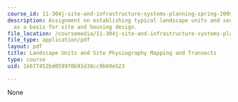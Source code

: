```yaml
---
course_id: 11-304j-site-and-infrastructure-systems-planning-spring-2009
description: Assignment on establishing typical landscape units and sections (transects)
  as a basis for site and housing design.
file_location: /coursemedia/11-304j-site-and-infrastructure-systems-planning-spring-2009/1b677452bd059970b91d38cc9b69e523_MIT11_304js09_assn02.pdf
file_type: application/pdf
layout: pdf
title: Landscape Units and Site Physiography Mapping and Transects
type: course
uid: 1b677452bd059970b91d38cc9b69e523

---
```

None